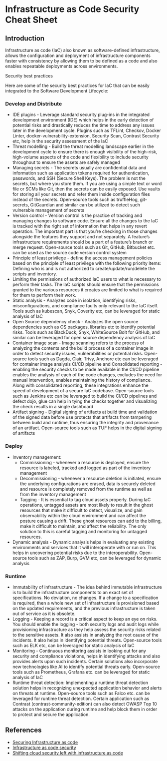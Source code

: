 <!--- 
Copyright 2021 Nokia
Licensed under the Creative Commons Attribution-ShareAlike 3.0 Unported License 
SPDX-License-Identifier: CC-BY-SA-3.0
--->

# Infrastructure as Code Security Cheat Sheet

## Introduction

Infrastructure as code (IaC) also known as software-defined infrastructure, allows the configuration and deployment of infrastructure components faster with consistency by allowing them to be defined as a code and also enables repeatable deployments across environments.

Security best practices

Here are some of the security best practices for IaC that can be easily integrated to the Software Development Lifecycle:

### Develop and Distribute

- IDE plugins - Leverage standard security plug-ins in the integrated development environment (IDE) which helps in the early detection of potential risks and drastically reduces the time to address any issues later in the development cycle. Plugins such as TFLint, Checkov, Docker Linter, docker-vulnerability-extension, Security Scan, Contrast Security etc, help in the security assessment of the IaC
- Threat modelling - Build the threat modelling landscape earlier in the development cycle to ensure there is enough visibility of the high-risk, high-volume aspects of the code and flexibility to include security throughout to ensure the assets are safely managed
- Managing secrets -  The secrets usually are confidential data and information such as application tokens required for authentication, passwords, and SSH (Secure Shell Keys). The problem is not the secrets, but where you store them. If you are using a simple text or word file or SCMs like Git, then the secrets can be easily exposed. Use vaults for storing all your secrets and refer them inside configuration files instead of the secrets. Open-source tools such as truffleHog, git-secrets, GitGaurdian and similar can be utilized to detect such vulnerable management of secrets
- Version control - Version control is the practice of tracking and managing changes to software code. Ensure all the changes to the IaC is tracked with the right set of information that helps in any revert operation. The important part is that you’re checking in those changes alongside the features they support and not separately. A feature’s infrastructure requirements should be a part of a feature’s branch or merge request. Open-source tools such as Git, GitHub, Bitbucket etc. can be used as the source code version control system
- Principle of least privilege - define the access management policies based on the principle of least privilege with the following priority items:
Defining who is and is not authorized to create/update/run/delete the scripts and inventory.
- Limiting the permissions of authorized IaC users to what is necessary to perform their tasks. The IaC scripts should ensure that the permissions granted to the various resources it creates are limited to what is required for them to perform their work.
- Static analysis - Analyzes code in isolation, identifying risks, misconfigurations, and compliance faults only relevant to the IaC itself. Tools such as kubescan, Snyk, Coverity etc, can be leveraged for static analysis of IaC
- Open Source dependency check - Analyzes the open source dependencies such as OS packages, libraries etc to identify potential risks. Tools such as BlackDuck, Snyk, WhiteSource Bolt for GitHub, and similar can be leveraged for open source dependency analysis of IaC
- Container image scan - Image scanning refers to the process of analyzing the contents and the build process of a container image in order to detect security issues, vulnerabilities or potential risks. Open-source tools such as Dagda, Clair, Trivy, Anchore etc can be leveraged for container image analysis
CI/CD pipeline and Consolidated reporting - enabling the security checks to be made available in the CI/CD pipeline enables the analysis of each of the code changes, excludes the need for manual intervention, enables maintaining the history of compliance. Along with consolidated reporting, these integrations enhance the speed of development of a secure IaC codebase. Open-source tools such as Jenkins etc can be leveraged to build the CI/CD pipelines and defect dojo, glue can help in tying the checks together and visualizing the check results in a single dashboard
- Artifact signing - Digital signing of artifacts at build time and validation of the signed data before use protects that artifacts from tampering between build and runtime, thus ensuring the integrity and provenance of an artifact. Open-source tools such as TUF helps in the digital signing of artifacts

### Deploy

- Inventory management:
    - Commissioning - whenever a resource is deployed, ensure the resource is labeled, tracked and logged as part of the inventory management
    - Decommissioning - whenever a resource deletion is initiated, ensure the underlying configurations are erased, data is securely deleted and resource is completely removed from the runtime as well as from the inventory management
    - Tagging - It is essential to tag cloud assets properly. During IaC operations, untagged assets are most likely to result in the ghost resources that make it difficult to detect, visualize, and gain observability within the cloud environment and can affect the posture causing a drift. These ghost resources can add to the billing, make it difficult to maintain, and affect the reliability. The only solution to this is careful tagging and monitoring for untagged resources.
- Dynamic analysis - Dynamic analysis helps in evaluating any existing environments and services that it will interoperate with or run on. This helps in uncovering potential risks due to the interoperability. Open-source tools such as ZAP, Burp, GVM etc, can be leveraged for dynamic analysis

### Runtime

- Immutability of infrastructure - The idea behind immutable infrastructure is to build the infrastructure components to an exact set of specifications. No deviation, no changes. If a change to a specification is required, then a whole new set of infrastructure is provisioned based on the updated requirements, and the previous infrastructure is taken out of service as it is obsolete.
- Logging - Keeping a record is a critical aspect to keep an eye on risks. You should enable the logging - both security logs and audit logs while provisioning infrastructure as they help assess the security risks related to the sensitive assets. It also assists in analyzing the root cause of the incidents. It also helps in identifying potential threats. Open-source tools such as ELK etc, can be leveraged for static analysis of IaC
- Monitoring - Continuous monitoring assists in looking out for any security and compliance violations, helps in identifying attacks and also provides alerts upon such incidents. Certain solutions also incorporate new technologies like AI to identify potential threats early. Open-source tools such as Prometheus, Grafana etc. can be leveraged for static analysis of IaC
- Runtime threat detection: Implementing a runtime threat detection solution helps in recognizing unexpected application behavior and alerts on threats at runtime. Open-source tools such as Falco etc. can be leveraged for runtime threat detection. Certain application such as Contrast (contrast-community-edition) can also detect OWASP Top 10 attacks on the application during runtime and help block them in order to protect and secure the application.

## References

- [Securing Infrastructure as code](https://www.opcito.com/blogs/securing-infrastructure-as-code)
- [Infrastructure as code security](https://dzone.com/articles/infrastructure-as-code-security)
- [Shifting cloud security left with infrastructure as code](https://securityboulevard.com/2020/04/shifting-cloud-security-left-with-infrastructure-as-code/)
